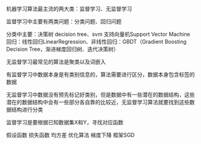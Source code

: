 
  机器学习算法最主流的两大类：监督学习、无监督学习
  
  监督学习中主要有两类问题：分类问题、回归问题
  
  分类中主要：决策树 decision tree、svm 支持向量机Support Vector Machine
  回归：线性回归LinearRegression、非线性回归：GBDT（Gradient Boosting Decision Tree，渐进梯度回归树、迭代决策树）
  
  无监督学习最常见的算法是聚类以及词嵌入
  
  有监督学习中数据本身是有类别信息的，算法需要进行区分，数据本身包含标签的数据
  
  无监督学习中数据没有预先标记好类别，但是数据中有一些潜在的数据结构，这些潜在的数据结构中会有一些部分各自靠的比较近，无监督学习算法就要找到这些数据结构进行分类
  
  监督学习是要根据已知数据集X和Y，寻找对应函数



假设函数
损失函数 均方差
优化算法 梯度下降 框架SGD
